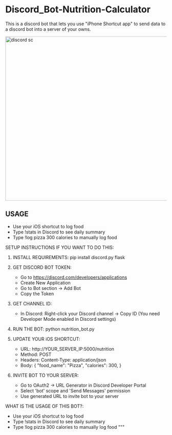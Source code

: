 # Discord_Bot-Nutrition-Calculator
This is a discord bot that lets you use "iPhone Shortcut app" to send data to a discord bot into a server of your owns. 

<img width="871" height="511" alt="discord sc" src="https://github.com/user-attachments/assets/354edc9e-39cb-40c8-9081-dfecf8eb5256" />

## USAGE
- Use your iOS shortcut to log food
- Type !stats in Discord to see daily summary
- Type !log pizza 300 calories to manually log food


SETUP INSTRUCTIONS IF YOU WANT TO DO THIS:

1. INSTALL REQUIREMENTS:
   pip install discord.py flask

2. GET DISCORD BOT TOKEN:
   - Go to https://discord.com/developers/applications
   - Create New Application
   - Go to Bot section → Add Bot
   - Copy the Token

3. GET CHANNEL ID:
   - In Discord: Right-click your Discord channel → Copy ID (You need Developer Mode enabled in Discord settings)
     
5. RUN THE BOT:
   python nutrition_bot.py

6. UPDATE YOUR iOS SHORTCUT:
   - URL: http://YOUR_SERVER_IP:5000/nutrition
   - Method: POST
   - Headers: Content-Type: application/json
   - Body: 
   {
     "food_name": "Pizza",
     "calories": 300,
   }

7. INVITE BOT TO YOUR SERVER:
   - Go to OAuth2 → URL Generator in Discord Developer Portal
   - Select 'bot' scope and 'Send Messages' permission
   - Use generated URL to invite bot to your server

 WHAT IS THE USAGE OF THIS BOT?:
- Use your iOS shortcut to log food
- Type !stats in Discord to see daily summary
- Type !log pizza 300 calories to manually log food
"""
